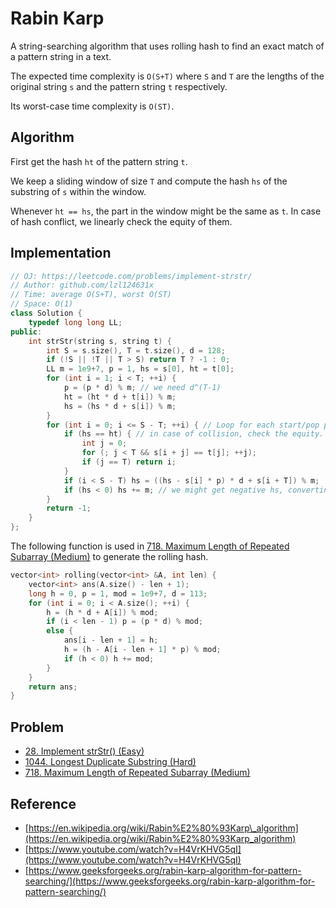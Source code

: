 # Rabin Karp

A string-searching algorithm that uses rolling hash to find an exact match of a pattern string in a text.

The expected time complexity is `O(S+T)` where `S` and `T` are the lengths of the original string `s` and the pattern string `t` respectively.

Its worst-case time complexity is `O(ST)`.

## Algorithm

First get the hash `ht` of the pattern string `t`.

We keep a sliding window of size `T` and compute the hash `hs` of the substring of `s` within the window.

Whenever `ht == hs`, the part in the window might be the same as `t`. In case of hash conflict, we linearly check the equity of them.

## Implementation

```cpp
// OJ: https://leetcode.com/problems/implement-strstr/
// Author: github.com/lzl124631x
// Time: average O(S+T), worst O(ST)
// Space: O(1)
class Solution {
    typedef long long LL;
public:
    int strStr(string s, string t) {
        int S = s.size(), T = t.size(), d = 128; 
        if (!S || !T || T > S) return T ? -1 : 0;
        LL m = 1e9+7, p = 1, hs = s[0], ht = t[0];
        for (int i = 1; i < T; ++i) {
            p = (p * d) % m; // we need d^(T-1)
            ht = (ht * d + t[i]) % m;
            hs = (hs * d + s[i]) % m;
        }
        for (int i = 0; i <= S - T; ++i) { // Loop for each start/pop point
            if (hs == ht) { // in case of collision, check the equity.
                int j = 0;
                for (; j < T && s[i + j] == t[j]; ++j);
                if (j == T) return i;
            }
            if (i < S - T) hs = ((hs - s[i] * p) * d + s[i + T]) % m;
            if (hs < 0) hs += m; // we might get negative hs, converting it to positive
        }
        return -1;
    }
};
```

The following function is used in [718. Maximum Length of Repeated Subarray \(Medium\)](https://leetcode.com/problems/maximum-length-of-repeated-subarray/) to generate the rolling hash.

```cpp
vector<int> rolling(vector<int> &A, int len) {
    vector<int> ans(A.size() - len + 1);
    long h = 0, p = 1, mod = 1e9+7, d = 113;
    for (int i = 0; i < A.size(); ++i) {
        h = (h * d + A[i]) % mod;
        if (i < len - 1) p = (p * d) % mod;
        else {
            ans[i - len + 1] = h;
            h = (h - A[i - len + 1] * p) % mod;
            if (h < 0) h += mod;
        }
    }
    return ans;
}
```

## Problem

* [28. Implement strStr\(\) \(Easy\)](https://leetcode.com/problems/implement-strstr/)
* [1044. Longest Duplicate Substring \(Hard\)](https://leetcode.com/problems/longest-duplicate-substring/)
* [718. Maximum Length of Repeated Subarray \(Medium\)](https://leetcode.com/problems/maximum-length-of-repeated-subarray/)

## Reference

* [https://en.wikipedia.org/wiki/Rabin%E2%80%93Karp\_algorithm](https://en.wikipedia.org/wiki/Rabin%E2%80%93Karp_algorithm)
* [https://www.youtube.com/watch?v=H4VrKHVG5qI](https://www.youtube.com/watch?v=H4VrKHVG5qI)
* [https://www.geeksforgeeks.org/rabin-karp-algorithm-for-pattern-searching/](https://www.geeksforgeeks.org/rabin-karp-algorithm-for-pattern-searching/)

